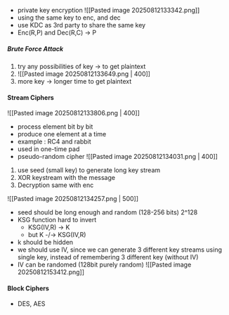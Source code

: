 - private key encryption
![[Pasted image 20250812133342.png]]
- using the same key to enc, and dec
- use KDC as 3rd party to share the same key
- Enc(R,P) and Dec(R,C) -> P

##### Brute Force Attack
1. try any possibilities of key -> to get plaintext
2. ![[Pasted image 20250812133649.png | 400]]
3. more key -> longer time to get plaintext


#### Stream Ciphers
![[Pasted image 20250812133806.png | 400]]
- process element bit by bit
- produce one element at a time
- example : RC4 and rabbit
- used in one-time pad 
- pseudo-random cipher
![[Pasted image 20250812134031.png | 400]]
1. use seed (small key) to generate long key stream
2. XOR keystream with the message
3. Decryption same with enc

![[Pasted image 20250812134257.png | 500]]
- seed should be long enough and random (128-256 bits) 2^128
-  KSG function hard to invert
	- KSG(IV,R) -> K
	- but K -/-> KSG(IV,R)
- k should be hidden
- we should use IV, since we can generate 3 different key streams using single key, instead of remembering 3 different key (without IV)
- IV can be randomed (128bit purely random)
![[Pasted image 20250812153412.png]]

#### Block Ciphers
- DES, AES
